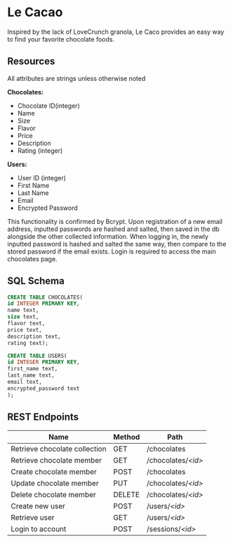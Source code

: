 # Le Cacao
Inspired by the lack of LoveCrunch granola, Le Caco provides an easy way to find your favorite chocolate foods. 
## Resources
All attributes are strings unless otherwise noted

**Chocolates:**
* Chocolate ID(integer)
* Name 
* Size 
* Flavor 
* Price 
* Description 
* Rating (integer)

**Users:**
* User ID (integer)
* First Name 
* Last Name 
* Email 
* Encrypted Password 

This functionality is confirmed by Bcrypt. Upon registration of a new email address, inputted passwords are hashed and salted, then saved in the db alongside the other collected information. When logging in, the newly inputted password is hashed and salted the same way, then compare to the stored password if the email exists. Login is required to access the main chocolates page.
## SQL Schema

```sql
CREATE TABLE CHOCOLATES(
id INTEGER PRIMARY KEY,
name text,
size text,
flavor text,
price text,
description text,
rating text);

CREATE TABLE USERS(
id INTEGER PRIMARY KEY,
first_name text,
last_name text,
email text,
encrypted_password text
);
```


## REST Endpoints

Name                          | Method | Path
----------------------------- | ------ | --------------------
Retrieve chocolate collection | GET    | /chocolates
Retrieve chocolate member     | GET    | /chocolates/*\<id\>*
Create chocolate member       | POST   | /chocolates
Update chocolate member       | PUT    | /chocolates/*\<id\>*
Delete chocolate member       | DELETE | /chocolates/*\<id\>*
Create new user               | POST   | /users/*\<id\>*
Retrieve user                 | GET    | /users/*\<id\>*
Login to account              | POST   | /sessions/*\<id\>*